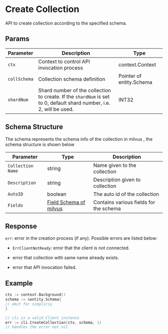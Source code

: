 # Create Collection

API to create collection according to the specified schema.

## Params

| Parameter    | Description                                                  | Type                     |
| ------------ | ------------------------------------------------------------ | ------------------------ |
| `ctx`        | Context to control API invocation process                    | context.Context          |
| `collSchema` | Collection schema definition                                 | Pointer of entity.Schema |
| `shardNum`   | Shard number of the collection to create. If the `shardNum` is set to 0, default shard number, i.e. 2, will be used. | INT32   |


## Schema Structure

The schema represents the schema info of the collection in milvus , the schema structure is shown below

| Parameter |  Type |   Description |
| --------- | ------ | ---------- |
| `Collection Name` | string | Name given to the collection |
| `Description` | string | Description given to collection |
| `AutoID` | boolean | The auto id of the collection |
| `Fields` | [Field Schema of milvus](https://github.com/milvus-io/milvus-sdk-go/blob/7410632233597d4af58df727682ffb29f1d1d51d/entity/schema.go#L54-L63) | Contains various fields for the schema  |

## Response

`err`: error in the creation process (if any). Possible errors are listed below:

  - `ErrClientNotReady`: error that the client is not connected.

  - error that collection with same name already exists.
    
  - error that API invocation failed.

## Example

```go
ctx := context.Background()
schema := &entity.Schema{
// omit for simpliciy
} 

// cli is a valid Client instance
err := cli.CreateCollection(ctx, schema, 1)
// handles the error not nil
```
